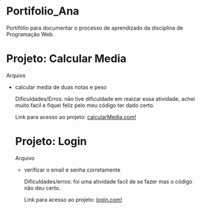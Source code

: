 # Portifolio_Ana
Portifólio para documentar o processo de aprendizado da disciplina de Programação Web.
<h1> Projeto: Calcular Media </h1>
  Arquivo 
<ul>
  <li> calcular media de duas notas e peso </li>
  
  Dificuldades/Erros: não tive dificuldade em reaizar essa atividade, achei muito facil e fiquei feliz pelo meu código ter dado certo.  
  
Link para acesso ao projeto: 
<a href="https://script.google.com/macros/s/AKfycbzUcMZg9VUBLuB7_R9YSFPXToL_oXxZojqnBmchO6nktDuk_qEx4A0K--RblvxfhdYvNg/exec">calcularMedia.com!</a>

<h1> Projeto: Login </h1>
  Arquivo
<ul>
  <li> verificar o email e senha corretamente </li>

  Dificuldades/erros: foi uma atividade facíl de se fazer mas o código não deu certo.

Link para acesso ao projeto:
<a href="https://script.google.com/macros/s/AKfycbzBND2OikLtmGSdMJlSqeH__ltBMY41eDGFzXLoDIPJadfjYNy-kn22Erffn7R4DJv1eA/exec">login.com!</a>

